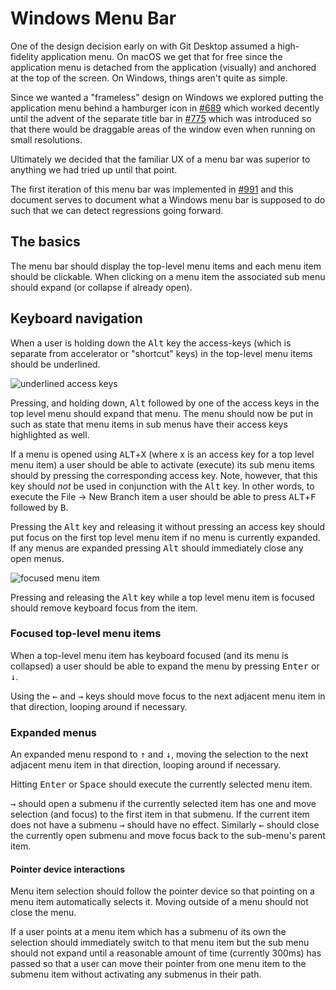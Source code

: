 # Windows Menu Bar

One of the design decision early on with Git Desktop assumed a high-fidelity
application menu. On macOS we get that for free since the application menu is
detached from the application (visually) and anchored at the top of the screen.
On Windows, things aren't quite as simple.

Since we wanted a "frameless" design on Windows we explored putting the
application menu behind a hamburger icon in [#689](https://github.com/desktop/desktop/pull/689)
which worked decently until the advent of the separate title bar in [#775](https://github.com/desktop/desktop/pull/775) which was introduced so that
there would be draggable areas of the window even when running on small resolutions.

Ultimately we decided that the familiar UX of a menu bar was superior to anything
we had tried up until that point.

The first iteration of this menu bar was implemented in [#991](https://github.com/desktop/desktop/pull/991) and this document serves to
document what a Windows menu bar is supposed to do such that we can detect
regressions going forward.

## The basics

The menu bar should display the top-level menu items and each menu item
should be clickable. When clicking on a menu item the associated sub menu
should expand (or collapse if already open).

## Keyboard navigation

When a user is holding down the <kbd>Alt</kbd> key the access-keys (which is separate from
accelerator or "shortcut" keys) in the top-level menu items should be underlined.

![underlined access keys](https://cloud.githubusercontent.com/assets/634063/24377826/02f7cb34-1341-11e7-9514-4b229372f985.png)

Pressing, and holding down, <kbd>Alt</kbd> followed by one of the access keys in the top
level menu should expand that menu. The menu should now be put in such as state
that menu items in sub menus have their access keys highlighted as well.

If a menu is opened using <kbd>ALT</kbd>+<kbd>X</kbd> (where x is an access key for a top level menu
item) a user should be able to activate (execute) its sub menu items should by
pressing the corresponding access key. Note, however, that this key should *not*
be used in conjunction with the <kbd>Alt</kbd> key. In other words, to execute the
File -> New Branch item a user should be able to press <kbd>ALT</kbd>+<kbd>F</kbd>
followed by <kbd>B</kbd>.

Pressing the <kbd>Alt</kbd> key and releasing it without pressing an access key should
put focus on the first top level menu item if no menu is currently expanded. If
any menus are expanded pressing <kbd>Alt</kbd> should immediately close any open menus.

![focused menu item](https://cloud.githubusercontent.com/assets/634063/24378079/f6bff85e-1341-11e7-8d79-dbc8681fa9f0.png)

Pressing and releasing the <kbd>Alt</kbd> key while a top level menu item is focused should
remove keyboard focus from the item.

### Focused top-level menu items

When a top-level menu item has keyboard focused (and its menu is collapsed) a
user should be able to expand the menu by pressing <kbd>Enter</kbd> or <kbd>↓</kbd>.

Using the <kbd>←</kbd> and <kbd>→</kbd> keys should move focus to the next
adjacent menu item in that direction, looping around if necessary.

### Expanded menus

An expanded menu respond to <kbd>↑</kbd> and <kbd>↓</kbd>, moving the selection
to the next adjacent menu item in that direction, looping around if necessary.

Hitting <kbd>Enter</kbd> or <kbd>Space</kbd> should execute the currently selected menu item.

<kbd>→</kbd> should open a submenu if the currently selected item has one and
move selection (and focus) to the first item in that submenu. If the current
item does not have a submenu <kbd>→</kbd> should have no effect.
Similarly <kbd>←</kbd> should close the currently open submenu and move focus
back to the sub-menu's parent item.

#### Pointer device interactions

Menu item selection should follow the pointer device so that pointing on a menu
item automatically selects it. Moving outside of a menu should not close the menu.

If a user points at a menu item which has a submenu of its own the selection
should immediately switch to that menu item but the sub menu should not expand
until a reasonable amount of time (currently 300ms) has passed so that a user
can move their pointer from one menu item to the submenu item without activating
any submenus in their path.
